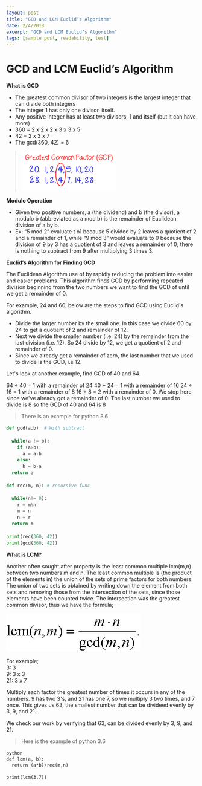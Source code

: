 ```yaml
---
layout: post
title: "GCD and LCM Euclid’s Algorithm"
date: 2/4/2018
excerpt: "GCD and LCM Euclid’s Algorithm"
tags: [sample post, readability, test]
---
```

**GCD and LCM Euclid’s Algorithm**
===

**What is GCD** 

+	The greatest common divisor of two integers is the largest integer that can divide both integers
+	The integer 1 has only one divisor, itself. 
+	Any positive integer has at least two divisors, 1 and itself (but it can have more)
+	360 = 2 x 2 x 2 x 3 x 3 x 5
+	42 = 2 x 3 x 7
+	The gcd(360, 42) =  6

>![gcd-lcm](../assets/img/gcd-lcm.png)

**Modulo Operation** 

+	Given two positive numbers, a (the dividend) and b (the divisor), a modulo b (abbreviated as a mod b) is the remainder of Euclidean division of a by b.
+	Ex: “5 mod 2” evaluate t o1 because 5 divided by 2 leaves a quotient of 2 and a remainder of 1, while “9 mod 3” would evaluate to 0 because the division of 9 by 3 has a quotient of 3 and leaves a remainder of 0; there is nothing to subtract from 9 after multiplying 3 times 3.

**Euclid’s Algorithm for Finding GCD**

The Euclidean Algorithm use of by rapidly reducing the problem into easier and easier problems. This algorithm finds GCD by performing repeated division beginning from the two numbers we want to find the GCD of until we get a remainder of 0. 

For example, 24 and 60, below are the steps to find GCD using Euclid's algorithm.

+ Divide the larger number by the small one. In this case we divide 60 by 24 to get a quotient of 2 and remainder of 12.
+ Next we divide the smaller number (i.e. 24) by the remainder from the last division (i.e. 12). So 24 divide by 12, we get a quotient of 2 and remainder of 0.
+ Since we already get a remainder of zero, the last number that we used to divide is the GCD, i.e 12.

Let's look at another example, find GCD of 40 and 64.

64 ÷ 40 = 1 with a remainder of 24
40 ÷ 24 = 1 with a remainder of 16
24 ÷ 16 = 1 with a remainder of 8
16 ÷ 8 = 2 with a remainder of 0.
We stop here since we've already got a remainder of 0. The last number we used to divide is 8 so the GCD of 40 and 64 is 8

> There is an example for python 3.6 

```python
def gcd(a,b): # With subtract 
  
  while(a != b):
    if (a>b):
      a = a-b
    else:
      b = b-a
  return a
  
def rec(m, n): # recursive func
  
  while(n!= 0):
    r = m%n
    m = n
    n = r
  return m

print(rec(360, 42))
print(gcd(360, 42))
```
**What is LCM?**

Another often sought after property is the least common multiple lcm(m,n) between two numbers m and n. The least common multiple is (the product of the elements in) the union of the sets of prime factors for both numbers. The union of two sets is obtained by writing down the element from both sets and removing those from the intersection of the sets, since those elements have been counted twice. The intersection was the greatest common divisor, thus we have the formula;

 ![lcm_](../assets/img/lcm_.gif)
 
For example;
<br /> 3: 3
<br /> 9: 3 x 3
<br /> 21: 3 x 7

Multiply each factor the greatest number of times it occurs in any of the numbers. 9 has two 3's, and 21 has one 7, so we multiply 3 two times, and 7 once. This gives us 63, the smallest number that can be divideed evenly by 3, 9, and 21.

We check our work by verifying that 63, can be divided evenly by 3, 9, and 21.

> Here is the example of python 3.6

```
python
def lcm(a, b):  
  return (a*b)/rec(m,n)
  
print(lcm(3,7))

```



